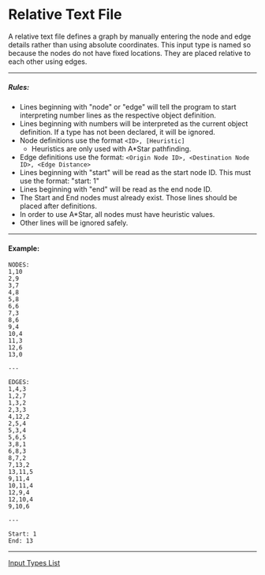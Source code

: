 # Relative Text File
A relative text file defines a graph by manually entering the node and edge details rather than using absolute coordinates. This input type is named so because the nodes do not have fixed locations. They are placed relative to each other using edges.

---

##### Rules:
* Lines beginning with "node" or "edge" will tell the program to start interpreting number lines as the respective object definition.
* Lines beginning with numbers will be interpreted as the current object definition. If a type has not been declared, it will be ignored.
* Node definitions use the format `<ID>, [Heuristic]`
	* Heuristics are only used with A*Star pathfinding.
* Edge definitions use the format: `<Origin Node ID>, <Destination Node ID>, <Edge Distance>`
* Lines beginning with "start" will be read as the start node ID. This must use the format: "start: 1"
* Lines beginning with "end" will be read as the end node ID.
* The Start and End nodes must already exist. Those lines should be placed after definitions.
* In order to use A*Star, all nodes must have heuristic values.
* Other lines will be ignored safely.

---

#### Example:
```
NODES:
1,10
2,9
3,7
4,8
5,8
6,6
7,3
8,6
9,4
10,4
11,3
12,6
13,0

---

EDGES:
1,4,3
1,2,7
1,3,2
2,3,3
4,12,2
2,5,4
5,3,4
5,6,5
3,8,1
6,8,3
8,7,2
7,13,2
13,11,5
9,11,4
10,11,4
12,9,4
12,10,4
9,10,6

---

Start: 1
End: 13
```

---

[Input Types List](./readme.md)